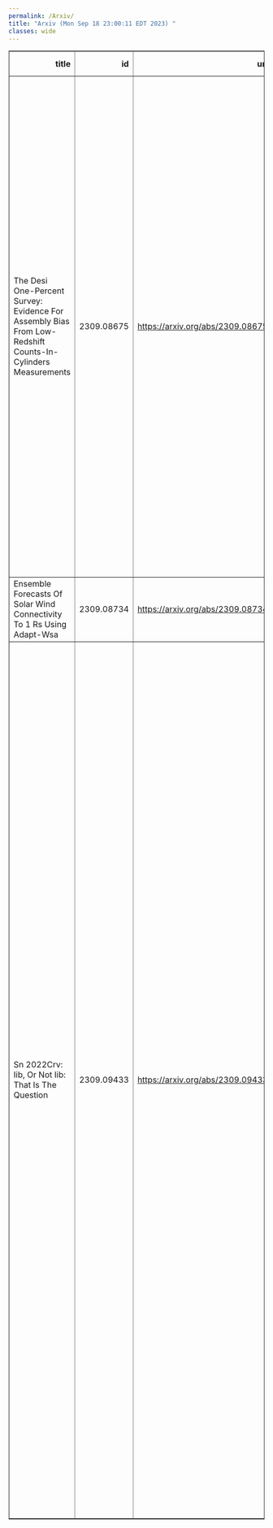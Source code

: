 ```yaml
---
permalink: /Arxiv/
title: "Arxiv (Mon Sep 18 23:00:11 EDT 2023) "
classes: wide
---
```

<table border="1" class="dataframe">
  <thead>
    <tr style="text-align: right;">
      <th>title</th>
      <th>id</th>
      <th>url</th>
      <th>authors</th>
      <th>Local Authors</th>
    </tr>
  </thead>
  <tbody>
    <tr>
      <td>The Desi One-Percent Survey: Evidence For Assembly Bias From   Low-Redshift Counts-In-Cylinders Measurements</td>
      <td>2309.08675</td>
      <td><a href="https://arxiv.org/abs/2309.08675" target="_blank">https://arxiv.org/abs/2309.08675</a></td>
      <td>Alan N. Pearl, Andrew R. Zentner, Jeffrey A. Newman, Rachel Bezanson, Kuan Wang, John Moustakas, Jessica N. Aguilar, Steven Ahlen, David Brooks, Todd Claybaugh, Shaun Cole, Kyle Dawson, Axel De La Macorra, Peter Doel, Jamie E. Forero-Romero, Satya Gontcho A Gontcho, Klaus Honscheid, Martin Landriau, Marc Manera, Paul Martini Aaron Meisner, Ramon Miquel, Jundan Nie, Will Percival, Francisco Prada, Mehdi Rezaie, Graziano Rossi, Eusebio Sanchez, Michael Schubnell, Gregory Tarle, Benjamin A. Weaver, Zhimin Zhou</td>
      <td>Klaus Honscheid</td>
    </tr>
    <tr>
      <td>Ensemble Forecasts Of Solar Wind Connectivity To 1 Rs Using Adapt-Wsa</td>
      <td>2309.08734</td>
      <td><a href="https://arxiv.org/abs/2309.08734" target="_blank">https://arxiv.org/abs/2309.08734</a></td>
      <td>D. E. Da Silva, S. Wallace, C. N. Arge, S. Jones</td>
      <td>Sinclaire Jones</td>
    </tr>
    <tr>
      <td>Sn 2022Crv: Iib, Or Not Iib: That Is The Question</td>
      <td>2309.09433</td>
      <td><a href="https://arxiv.org/abs/2309.09433" target="_blank">https://arxiv.org/abs/2309.09433</a></td>
      <td>Yize Dong, Stefano Valenti, Chris Ashall, Marc Williamson, David J. Sand, Schuyler D. Van Dyk, Saurabh W. Jha, Michael Lundquist, Maryam Modjaz, Jennifer E. Andrews, Jacob E. Jencson, Griffin Hosseinzadeh, Jeniveve Pearson, Lindsey A. Kwok, Teresa Boland, Eric Y. Hsiao, Nathan Smith, Nancy Elias-Rosa, Shubham Srivastav, Stephen Smartt, Michael Fulton, Weikang Zheng, Thomas G. Brink, Alexei V. Filippenko, Melissa Shahbandeh, K. Azalee Bostroem, Emily Hoang, Daryl Janzen, Darshana Mehta, Nicolas Meza, Manisha Shrestha, Samuel Wyatt, Katie Auchettl, Christopher R. Burns, Joseph Farah, L. Galbany, Estefania Padilla Gonzalez, Joshua Haislip, Jason T. Hinkle, D. Andrew Howell, Thomas De Jaeger, Vladimir Kouprianov, Sahana Kumar, Jing Lu, Curtis Mccully, Shane Moran, Nidia Morrell, Megan Newsome, Craig Pellegrino, Abigail Polin, Daniel E. Reichart, B. J. Shappee, Maximilian D. Stritzinger, Giacomo Terreran, M. A. Tucker</td>
      <td>Michael Tucker</td>
    </tr>
  </tbody>
</table>